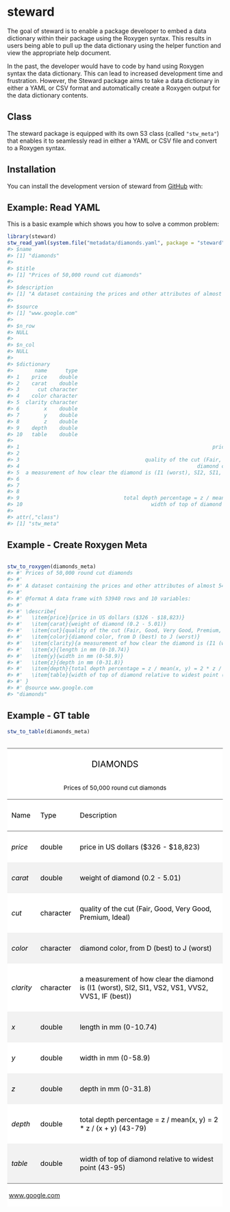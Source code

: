 
<!-- README.md is generated from README.Rmd. Please edit that file -->

# steward

<!-- badges: start -->

<!-- badges: end -->

The goal of steward is to enable a package developer to embed a data
dictionary within their package using the Roxygen syntax. This results
in users being able to pull up the data dictionary using the helper
function and view the appropriate help document.

In the past, the developer would have to code by hand using Roxygen
syntax the data dictionary. This can lead to increased development time
and frustration. However, the Steward package aims to take a data
dictionary in either a YAML or CSV format and automatically create a
Roxygen output for the data dictionary contents.

## Class

The steward package is equipped with its own S3 class (called
`"stw_meta"`) that enables it to seamlessly read in either a YAML or CSV
file and convert to a Roxygen syntax.

## Installation

You can install the development version of steward from
[GitHub](https://github.com/uncoast-unconf/steward) with:

## Example: Read YAML

This is a basic example which shows you how to solve a common problem:

``` r
library(steward)
stw_read_yaml(system.file("metadata/diamonds.yaml", package = "steward"))
#> $name
#> [1] "diamonds"
#> 
#> $title
#> [1] "Prices of 50,000 round cut diamonds"
#> 
#> $description
#> [1] "A dataset containing the prices and other attributes of almost 54,000 diamonds."
#> 
#> $source
#> [1] "www.google.com"
#> 
#> $n_row
#> NULL
#> 
#> $n_col
#> NULL
#> 
#> $dictionary
#>       name      type
#> 1    price    double
#> 2    carat    double
#> 3      cut character
#> 4    color character
#> 5  clarity character
#> 6        x    double
#> 7        y    double
#> 8        z    double
#> 9    depth    double
#> 10   table    double
#>                                                                                          description
#> 1                                                               price in US dollars ($326 - $18,823)
#> 2                                                                     weight of diamond (0.2 - 5.01)
#> 3                                         quality of the cut (Fair, Good, Very Good, Premium, Ideal)
#> 4                                                          diamond color, from D (best) to J (worst)
#> 5  a measurement of how clear the diamond is (I1 (worst), SI2, SI1, VS2, VS1, VVS2, VVS1, IF (best))
#> 6                                                                             length in mm (0-10.74)
#> 7                                                                               width in mm (0-58.9)
#> 8                                                                               depth in mm (0-31.8)
#> 9                                  total depth percentage = z / mean(x, y) = 2 * z / (x + y) (43-79)
#> 10                                          width of top of diamond relative to widest point (43-95)
#> 
#> attr(,"class")
#> [1] "stw_meta"
```

## Example - Create Roxygen Meta

``` r

stw_to_roxygen(diamonds_meta)
#> #' Prices of 50,000 round cut diamonds
#> #' 
#> #' A dataset containing the prices and other attributes of almost 54,000 diamonds.
#> #' 
#> #' @format A data frame with 53940 rows and 10 variables:
#> #' 
#> #' \describe{ 
#> #'   \item{price}{price in US dollars ($326 - $18,823)}
#> #'   \item{carat}{weight of diamond (0.2 - 5.01)}
#> #'   \item{cut}{quality of the cut (Fair, Good, Very Good, Premium, Ideal)}
#> #'   \item{color}{diamond color, from D (best) to J (worst)}
#> #'   \item{clarity}{a measurement of how clear the diamond is (I1 (worst), SI2, SI1, VS2, VS1, VVS2, VVS1, IF (best))}
#> #'   \item{x}{length in mm (0-10.74)}
#> #'   \item{y}{width in mm (0-58.9)}
#> #'   \item{z}{depth in mm (0-31.8)}
#> #'   \item{depth}{total depth percentage = z / mean(x, y) = 2 * z / (x + y) (43-79)}
#> #'   \item{table}{width of top of diamond relative to widest point (43-95)}
#> #' }
#> #' @source www.google.com
#> "diamonds"
```

## Example - GT table

``` r
stw_to_table(diamonds_meta)
```

<!--html_preserve-->

<style>html {
  font-family: -apple-system, BlinkMacSystemFont, 'Segoe UI', Roboto, Oxygen, Ubuntu, Cantarell, 'Helvetica Neue', 'Fira Sans', 'Droid Sans', Arial, sans-serif;
}

#agautcviel .gt_table {
  display: table;
  border-collapse: collapse;
  margin-left: auto;
  margin-right: auto;
  color: #000000;
  font-size: 16px;
  background-color: #FFFFFF;
  /* table.background.color */
  width: auto;
  /* table.width */
  border-top-style: solid;
  /* table.border.top.style */
  border-top-width: 2px;
  /* table.border.top.width */
  border-top-color: #A8A8A8;
  /* table.border.top.color */
}

#agautcviel .gt_heading {
  background-color: #FFFFFF;
  /* heading.background.color */
  border-bottom-color: #FFFFFF;
}

#agautcviel .gt_title {
  color: #000000;
  font-size: 125%;
  /* heading.title.font.size */
  padding-top: 4px;
  /* heading.top.padding */
  padding-bottom: 1px;
  border-bottom-color: #FFFFFF;
  border-bottom-width: 0;
}

#agautcviel .gt_subtitle {
  color: #000000;
  font-size: 85%;
  /* heading.subtitle.font.size */
  padding-top: 1px;
  padding-bottom: 4px;
  /* heading.bottom.padding */
  border-top-color: #FFFFFF;
  border-top-width: 0;
}

#agautcviel .gt_bottom_border {
  border-bottom-style: solid;
  /* heading.border.bottom.style */
  border-bottom-width: 2px;
  /* heading.border.bottom.width */
  border-bottom-color: #A8A8A8;
  /* heading.border.bottom.color */
}

#agautcviel .gt_column_spanner {
  border-bottom-style: solid;
  border-bottom-width: 2px;
  border-bottom-color: #A8A8A8;
  padding-top: 4px;
  padding-bottom: 4px;
}

#agautcviel .gt_col_heading {
  color: #000000;
  background-color: #FFFFFF;
  /* column_labels.background.color */
  font-size: 16px;
  /* column_labels.font.size */
  font-weight: initial;
  /* column_labels.font.weight */
  vertical-align: middle;
  padding: 10px;
  margin: 10px;
}

#agautcviel .gt_sep_right {
  border-right: 5px solid #FFFFFF;
}

#agautcviel .gt_group_heading {
  padding: 8px;
  color: #000000;
  background-color: #FFFFFF;
  /* row_group.background.color */
  font-size: 16px;
  /* row_group.font.size */
  font-weight: initial;
  /* row_group.font.weight */
  border-top-style: solid;
  /* row_group.border.top.style */
  border-top-width: 2px;
  /* row_group.border.top.width */
  border-top-color: #A8A8A8;
  /* row_group.border.top.color */
  border-bottom-style: solid;
  /* row_group.border.bottom.style */
  border-bottom-width: 2px;
  /* row_group.border.bottom.width */
  border-bottom-color: #A8A8A8;
  /* row_group.border.bottom.color */
  vertical-align: middle;
}

#agautcviel .gt_empty_group_heading {
  padding: 0.5px;
  color: #000000;
  background-color: #FFFFFF;
  /* row_group.background.color */
  font-size: 16px;
  /* row_group.font.size */
  font-weight: initial;
  /* row_group.font.weight */
  border-top-style: solid;
  /* row_group.border.top.style */
  border-top-width: 2px;
  /* row_group.border.top.width */
  border-top-color: #A8A8A8;
  /* row_group.border.top.color */
  border-bottom-style: solid;
  /* row_group.border.bottom.style */
  border-bottom-width: 2px;
  /* row_group.border.bottom.width */
  border-bottom-color: #A8A8A8;
  /* row_group.border.bottom.color */
  vertical-align: middle;
}

#agautcviel .gt_striped {
  background-color: #f2f2f2;
}

#agautcviel .gt_from_md > :first-child {
  margin-top: 0;
}

#agautcviel .gt_from_md > :last-child {
  margin-bottom: 0;
}

#agautcviel .gt_row {
  padding: 10px;
  /* row.padding */
  margin: 10px;
  vertical-align: middle;
}

#agautcviel .gt_stub {
  border-right-style: solid;
  border-right-width: 2px;
  border-right-color: #A8A8A8;
  padding-left: 12px;
}

#agautcviel .gt_stub.gt_row {
  background-color: #FFFFFF;
}

#agautcviel .gt_summary_row {
  background-color: #FFFFFF;
  /* summary_row.background.color */
  padding: 6px;
  /* summary_row.padding */
  text-transform: inherit;
  /* summary_row.text_transform */
}

#agautcviel .gt_first_summary_row {
  border-top-style: solid;
  border-top-width: 2px;
  border-top-color: #A8A8A8;
}

#agautcviel .gt_table_body {
  border-top-style: solid;
  /* table_body.border.top.style */
  border-top-width: 2px;
  /* table_body.border.top.width */
  border-top-color: #A8A8A8;
  /* table_body.border.top.color */
  border-bottom-style: solid;
  /* table_body.border.bottom.style */
  border-bottom-width: 2px;
  /* table_body.border.bottom.width */
  border-bottom-color: #A8A8A8;
  /* table_body.border.bottom.color */
}

#agautcviel .gt_footnote {
  font-size: 90%;
  /* footnote.font.size */
  padding: 4px;
  /* footnote.padding */
}

#agautcviel .gt_sourcenote {
  font-size: 90%;
  /* sourcenote.font.size */
  padding: 4px;
  /* sourcenote.padding */
}

#agautcviel .gt_center {
  text-align: center;
}

#agautcviel .gt_left {
  text-align: left;
}

#agautcviel .gt_right {
  text-align: right;
  font-variant-numeric: tabular-nums;
}

#agautcviel .gt_font_normal {
  font-weight: normal;
}

#agautcviel .gt_font_bold {
  font-weight: bold;
}

#agautcviel .gt_font_italic {
  font-style: italic;
}

#agautcviel .gt_super {
  font-size: 65%;
}

#agautcviel .gt_footnote_glyph {
  font-style: italic;
  font-size: 65%;
}
</style>

<div id="agautcviel" style="overflow-x:auto;">

<!--gt table start-->

<table class="gt_table">

<thead>

<tr>

<th colspan="3" class="gt_heading gt_title gt_font_normal gt_center">

DIAMONDS

</th>

</tr>

<tr>

<th colspan="3" class="gt_heading gt_subtitle gt_font_normal gt_center gt_bottom_border">

Prices of 50,000 round cut diamonds

</th>

</tr>

</thead>

<tr>

<th class="gt_col_heading gt_left" rowspan="1" colspan="1">

Name

</th>

<th class="gt_col_heading gt_left" rowspan="1" colspan="1">

Type

</th>

<th class="gt_col_heading gt_left" rowspan="1" colspan="1">

Description

</th>

</tr>

<tbody class="gt_table_body">

<tr>

<td class="gt_row gt_left" style="font-style:italic;">

price

</td>

<td class="gt_row gt_left">

double

</td>

<td class="gt_row gt_left">

price in US dollars ($326 - $18,823)

</td>

</tr>

<tr>

<td class="gt_row gt_left gt_striped" style="font-style:italic;">

carat

</td>

<td class="gt_row gt_left gt_striped">

double

</td>

<td class="gt_row gt_left gt_striped">

weight of diamond (0.2 - 5.01)

</td>

</tr>

<tr>

<td class="gt_row gt_left" style="font-style:italic;">

cut

</td>

<td class="gt_row gt_left">

character

</td>

<td class="gt_row gt_left">

quality of the cut (Fair, Good, Very Good, Premium, Ideal)

</td>

</tr>

<tr>

<td class="gt_row gt_left gt_striped" style="font-style:italic;">

color

</td>

<td class="gt_row gt_left gt_striped">

character

</td>

<td class="gt_row gt_left gt_striped">

diamond color, from D (best) to J (worst)

</td>

</tr>

<tr>

<td class="gt_row gt_left" style="font-style:italic;">

clarity

</td>

<td class="gt_row gt_left">

character

</td>

<td class="gt_row gt_left">

a measurement of how clear the diamond is (I1 (worst), SI2, SI1, VS2,
VS1, VVS2, VVS1, IF (best))

</td>

</tr>

<tr>

<td class="gt_row gt_left gt_striped" style="font-style:italic;">

x

</td>

<td class="gt_row gt_left gt_striped">

double

</td>

<td class="gt_row gt_left gt_striped">

length in mm (0-10.74)

</td>

</tr>

<tr>

<td class="gt_row gt_left" style="font-style:italic;">

y

</td>

<td class="gt_row gt_left">

double

</td>

<td class="gt_row gt_left">

width in mm (0-58.9)

</td>

</tr>

<tr>

<td class="gt_row gt_left gt_striped" style="font-style:italic;">

z

</td>

<td class="gt_row gt_left gt_striped">

double

</td>

<td class="gt_row gt_left gt_striped">

depth in mm (0-31.8)

</td>

</tr>

<tr>

<td class="gt_row gt_left" style="font-style:italic;">

depth

</td>

<td class="gt_row gt_left">

double

</td>

<td class="gt_row gt_left">

total depth percentage = z / mean(x, y) = 2 \* z / (x + y) (43-79)

</td>

</tr>

<tr>

<td class="gt_row gt_left gt_striped" style="font-style:italic;">

table

</td>

<td class="gt_row gt_left gt_striped">

double

</td>

<td class="gt_row gt_left gt_striped">

width of top of diamond relative to widest point (43-95)

</td>

</tr>

</tbody>

<tfoot>

<tr>

<td colspan="4" class="gt_sourcenote">

www.google.com

</td>

</tr>

</tfoot>

</table>

<!--gt table end-->

</div>

<!--/html_preserve-->
